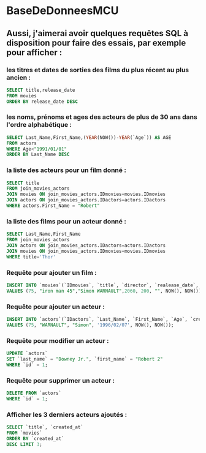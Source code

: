 # BaseDeDonneesMCU

## Aussi, j'aimerai avoir quelques requêtes SQL à disposition pour faire des essais, par exemple pour afficher :

### les titres et dates de sorties des films du plus récent au plus ancien :

```sql
SELECT title,release_date 
FROM movies 
ORDER BY release_date DESC
```

### les noms, prénoms et ages des acteurs de plus de 30 ans dans l'ordre alphabétique :

```sql
SELECT Last_Name,First_Name,(YEAR(NOW())-YEAR(`Age`)) AS AGE 
FROM actors 
WHERE Age<"1991/01/01" 
ORDER BY Last_Name DESC
```

### la liste des acteurs pour un film donné :

```sql
SELECT title 
FROM join_movies_actors 
JOIN movies ON join_movies_actors.IDmovies=movies.IDmovies 
JOIN actors ON join_movies_actors.IDactors=actors.IDactors 
WHERE actors.First_Name = "Robert"
```

### la liste des films pour un acteur donné :

```sql
SELECT Last_Name,First_Name 
FROM join_movies_actors 
JOIN actors ON join_movies_actors.IDactors=actors.IDactors 
JOIN movies ON join_movies_actors.IDmovies=movies.IDmovies 
WHERE title='Thor'
```

### Requête pour ajouter un film :

```sql
INSERT INTO `movies`(`IDmovies`, `title`, `director`, `realease_date`, `duration`, `created_at`, `updated_at`)
VALUES (75, "iron man 45","Simon WARNAULT",2060, 200, "", NOW(), NOW());
```

### Requête pour ajouter un acteur :

```sql
INSERT INTO `actors`(`IDactors`, `Last_Name`, `First_Name`, `Age`, `created_at`, `updated_at`)
VALUES (75, "WARNAULT", "Simon", '1996/02/07', NOW(), NOW());
```

### Requête pour modifier un acteur :

```sql
UPDATE `actors`
SET `last_name` = "Downey Jr.", `first_name` = "Robert 2"
WHERE `id` = 1;
```

### Requête pour supprimer un acteur :

```sql
DELETE FROM `actors`
WHERE `id` = 1;
```

### Afficher les 3 derniers acteurs ajoutés :

```sql
SELECT `title`, `created_at`
FROM `movies` 
ORDER BY `created_at`
DESC LIMIT 3;
```
